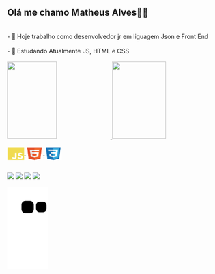 ## Olá me chamo Matheus Alves👋😁
<br>

<div>
- 🔭 Hoje trabalho como desenvolvedor jr em liguagem Json e Front End
<br>
<br>
- 🌱 Estudando Atualmente JS, HTML e CSS
</div><br>

<div>
  <a href="https://github.com/AlvezzzD">
  <img height="180em" width="48%" src="https://github-readme-stats.vercel.app/api?username=AlvezzzD&show_icons=true&theme=highcontrast&include_all_commits=true&count_private=true"/>
  <img  height="180em" width="50%" src="https://github-readme-stats.vercel.app/api/top-langs/?username=AlvezzzD&layout=compact&langs_count=7&theme=highcontrast"/>
</div>

<div style="display: inline_block"><br>
  <img align="center" alt="Rafa-Js" height="30" width="40" src="https://raw.githubusercontent.com/devicons/devicon/master/icons/javascript/javascript-plain.svg">
  <img align="center" alt="Rafa-HTML" height="30" width="40" src="https://raw.githubusercontent.com/devicons/devicon/master/icons/html5/html5-original.svg">
  <img align="center" alt="Rafa-CSS" height="30" width="40" src="https://raw.githubusercontent.com/devicons/devicon/master/icons/css3/css3-original.svg">
</div>
  
  ##
 
<div> 
  <a href="https://instagram.com/__alvezzz" target="_blank"><img src="https://img.shields.io/badge/-Instagram-%23E4405F?style=for-the-badge&logo=instagram&logoColor=white" target="_blank"></a>
 <a href="https://discord.com/channels/@me/481267789102055424" target="_blank"><img src="https://img.shields.io/badge/Discord-7289DA?style=for-the-badge&logo=discord&logoColor=white" target="_blank"></a> 
  <a href = "mailto:theusluck@gmail.com"><img src="https://img.shields.io/badge/-Gmail-%23333?style=for-the-badge&logo=gmail&logoColor=white" target="_blank"></a>
  <a href="https://www.linkedin.com/in/matheus-a-a3a258138/" target="_blank"><img src="https://img.shields.io/badge/-LinkedIn-%230077B5?style=for-the-badge&logo=linkedin&logoColor=white" target="_blank"></a> 
</div>
  
   ![Snake animation](https://github.com/Alvezzzd/Alvezzzd/blob/output/github-contribution-grid-snake.svg)

